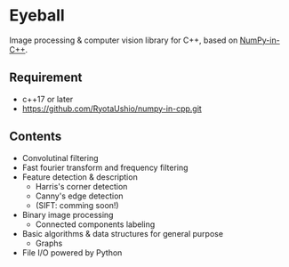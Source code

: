 # Eyeball

Image processing & computer vision library for C++, based on [NumPy-in-C++](https://github.com/RyotaUshio/numpy-in-cpp.git).

## Requirement

- c++17 or later
- https://github.com/RyotaUshio/numpy-in-cpp.git

## Contents

- Convolutinal filtering
- Fast fourier transform and frequency filtering
- Feature detection & description
  - Harris's corner detection
  - Canny's edge detection
  - (SIFT: comming soon!)
- Binary image processing
  - Connected components labeling
- Basic algorithms & data structures for general purpose
  - Graphs
- File I/O powered by Python